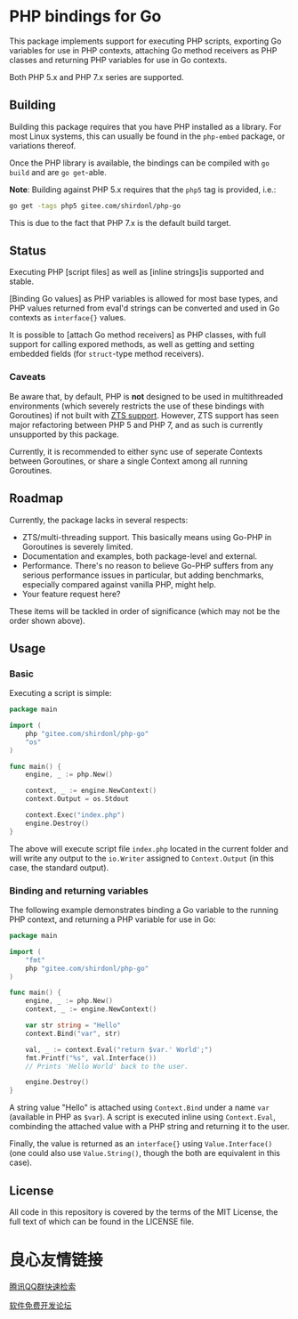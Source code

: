 # PHP bindings for Go


This package implements support for executing PHP scripts, exporting Go variables for use in PHP contexts, attaching Go method receivers as PHP classes and returning PHP variables for use in Go contexts.

Both PHP 5.x and PHP 7.x series are supported.

## Building

Building this package requires that you have PHP installed as a library. For most Linux systems, this can usually be found in the `php-embed` package, or variations thereof.

Once the PHP library is available, the bindings can be compiled with `go build` and are `go get`-able.

**Note**: Building against PHP 5.x requires that the `php5` tag is provided, i.e.:

```bash
go get -tags php5 gitee.com/shirdonl/php-go
```

This is due to the fact that PHP 7.x is the default build target.

## Status

Executing PHP [script files] as well as [inline strings]is supported and stable.

[Binding Go values] as PHP variables is allowed for most base types, and PHP values returned from eval'd strings can be converted and used in Go contexts as `interface{}` values.

It is possible to [attach Go method receivers] as PHP classes, with full support for calling expored methods, as well as getting and setting embedded fields (for `struct`-type method receivers).

### Caveats

Be aware that, by default, PHP is **not** designed to be used in multithreaded environments (which severely restricts the use of these bindings with Goroutines) if not built with [ZTS support](https://secure.php.net/manual/en/pthreads.requirements.php). However, ZTS support has seen major refactoring between PHP 5 and PHP 7, and as such is currently unsupported by this package.

Currently, it is recommended to either sync use of seperate Contexts between Goroutines, or share a single Context among all running Goroutines.

## Roadmap

Currently, the package lacks in several respects:

  * ZTS/multi-threading support. This basically means using Go-PHP in Goroutines is severely limited.
  * Documentation and examples, both package-level and external.
  * Performance. There's no reason to believe Go-PHP suffers from any serious performance issues in particular, but adding benchmarks, especially compared against vanilla PHP, might help.
  * Your feature request here?

These items will be tackled in order of significance (which may not be the order shown above).

## Usage

### Basic

Executing a script is simple:

```go
package main

import (
    php "gitee.com/shirdonl/php-go"
    "os"
)

func main() {
    engine, _ := php.New()

    context, _ := engine.NewContext()
    context.Output = os.Stdout

    context.Exec("index.php")
    engine.Destroy()
}
```

The above will execute script file `index.php` located in the current folder and will write any output to the `io.Writer` assigned to `Context.Output` (in this case, the standard output).

### Binding and returning variables

The following example demonstrates binding a Go variable to the running PHP context, and returning a PHP variable for use in Go:

```go
package main

import (
    "fmt"
    php "gitee.com/shirdonl/php-go"
)

func main() {
    engine, _ := php.New()
    context, _ := engine.NewContext()

    var str string = "Hello"
    context.Bind("var", str)

    val, _ := context.Eval("return $var.' World';")
    fmt.Printf("%s", val.Interface())
    // Prints 'Hello World' back to the user.

    engine.Destroy()
}
```

A string value "Hello" is attached using `Context.Bind` under a name `var` (available in PHP as `$var`). A script is executed inline using `Context.Eval`, combinding the attached value with a PHP string and returning it to the user.

Finally, the value is returned as an `interface{}` using `Value.Interface()` (one could also use `Value.String()`, though the both are equivalent in this case).

## License

All code in this repository is covered by the terms of the MIT License, the full text of which can be found in the LICENSE file.

[godoc-url]: https://godoc.org/gitee.com/shirdonl/php-go
[godoc-svg]: https://godoc.org/gitee.com/shirdonl/php-go?status.svg

[license-url]: https://gitee.com/shirdonl/php-go/blob/master/LICENSE
[license-svg]: https://img.shields.io/badge/license-MIT-blue.svg

[Context.Exec]: https://godoc.org/gitee.com/shirdonl/php-go/engine#Context.Exec
[Context.Eval]: https://godoc.org/gitee.com/shirdonl/php-go/engine#Context.Eval
[NewValue]:     https://godoc.org/gitee.com/shirdonl/php-go/engine#NewValue
[NewReceiver]:  https://godoc.org/gitee.com/shirdonl/php-go/engine#NewReceiver


 # 良心友情链接

[腾讯QQ群快速检索](http://u.720life.cn/s/8cf73f7c)

[软件免费开发论坛](http://u.720life.cn/s/bbb01dc0)